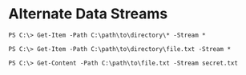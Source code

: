 # Alternate Data Streams

`PS C:\> Get-Item -Path C:\path\to\directory\* -Stream *`

`PS C:\> Get-Item -Path C:\path\to\directory\file.txt -Stream *`

`PS C:\> Get-Content -Path C:\path\to\file.txt -Stream secret.txt`